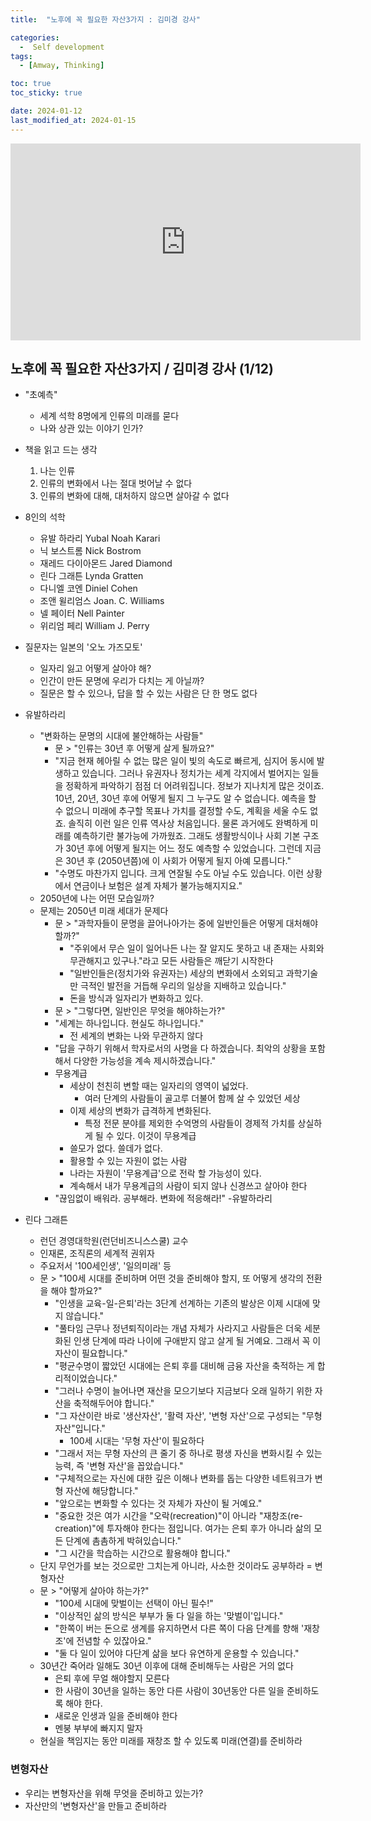 ```yaml
---
title:  "노후에 꼭 필요한 자산3가지 : 김미경 강사"

categories:
  -  Self development
tags:
  - [Amway, Thinking]

toc: true
toc_sticky: true

date: 2024-01-12
last_modified_at: 2024-01-15
---
```



<iframe width="560" height="315" src="https://www.youtube.com/embed/21ssIWHzk_U?si=rrcT2wz_2x6BE8dH" title="YouTube video player" frameborder="0" allow="accelerometer; autoplay; clipboard-write; encrypted-media; gyroscope; picture-in-picture; web-share" allowfullscreen></iframe>



## 노후에 꼭 필요한 자산3가지 / 김미경 강사 (1/12)
+ "초예측"
  - 세계 석학 8명에게 인류의 미래를 묻다
  - 나와 상관 있는 이야기 인가?

+ 책을 읽고 드는 생각
  1. 나는 인류
  2. 인류의 변화에서 나는 절대 벗어날 수 없다
  3. 인류의 변화에 대해, 대처하지 않으면 살아갈 수 없다

+ 8인의 석학
  - 유발 하라리 Yubal Noah Karari
  - 닉 보스트롬 Nick Bostrom
  - 재레드 다이아몬드 Jared Diamond
  - 린다 그래튼 Lynda Gratten
  - 다니엘 코엔 Diniel Cohen
  - 조앤 윌리엄스 Joan. C. Williams
  - 넬 페이터 Nell Painter
  - 위리엄 페리 William J. Perry

+ 질문자는 일본의 '오노 가즈모토'
  - 일자리 잃고 어떻게 살아야 해?
  - 인간이 만든 문명에 우리가 다치는 게 아닐까?
  - 질문은 할 수 있으나, 답을 할 수 있는 사람은 단 한 명도 없다

+ 유발하라리
  - "변화하는 문명의 시대에 불안해하는 사람들"
    - 문 > "인류는 30년 후 어떻게 살게 될까요?"
    - "지금 현재 헤아릴 수 없는 많은 일이 빛의 속도로 빠르게, 심지어 동시에 발생하고 있습니다. 그러나 유권자나 정치가는 세계 각지에서 벌어지는 일들을 정확하게 파악하기 점점 더 어려워집니다. 정보가 지나치게 많은 것이죠. 10년, 20년, 30년 후에 어떻게 될지 그 누구도 알 수 없습니다. 예측을 할 수 없으니 미래에 추구할 목표나 가치를 결정할 수도, 계획을 세울 수도 없죠. 솔직히 이런 일은 인류 역사상 처음입니다. 물론 과거에도 완벽하게 미래를 예측하기란 불가능에 가까웠죠. 그래도 생활방식이나 사회 기본 구조가 30년 후에 어떻게 될지는 어느 정도 예측할 수 있었습니다. 그런데 지금은 30년 후 (2050년쯤)에 이 사회가 어떻게 될지 아예 모릅니다."
    - "수명도 마찬가지 입니다. 크게 연잘될 수도 아닐 수도 있습니다. 이런 상황에서 연금이나 보험은 설계 자체가 불가능해지지요."
  - 2050년에 나는 어떤 모습일까?
  - 문제는 2050년 미래 세대가 문제다
    - 문 > "과학자들이 문명을 끌어나아가는 중에 일반인들은 어떻게 대처해야 할까?"
      - "주위에서 무슨 일이 일어나든 나는 잘 알지도 못하고 내 존재는 사회와 무관해지고 있구나."라고 모든 사람들은 깨닫기 시작한다
      - "일반인들은(정치가와 유권자는) 세상의 변화에서 소외되고 과학기술만 극적인 발전을 거듭해 우리의 일상을 지배하고 있습니다."
      - 돈을 방식과 일자리가 변화하고 있다.
    - 문 > "그렇다면, 일반인은 무엇을 해야하는가?"
    - "세계는 하나입니다. 현실도 하나입니다."
      - 전 세계의 변화는 나와 무관하지 않다
    - "답을 구하기 위해서 학자로서의 사명을 다 하겠습니다. 최악의 상황을 포함해서 다양한 가능성을 계속 제시하겠습니다."
    - 무용계급
      - 세상이 천친히 변할 때는 일자리의 영역이 넓었다. 
        - 여러 단계의 사람들이 골고루 더불어 함께 살 수 있었던 세상
      - 이제 세상의 변화가 급격하게 변화된다.
        - 특정 전문 분야를 제외한 수억명의 사람들이 경제적 가치를 상실하게 될 수 있다. 이것이 무용계급
      - 쓸모가 없다. 쓸데가 없다.
      - 활용할 수 있는 자원이 없는 사람
      - 나라는 자원이 '무용계급'으로 전락 할 가능성이 있다.
      - 계속해서 내가 무용계급의 사람이 되지 않나 신경쓰고 살아야 한다
    - "끊임없이 배워라. 공부해라. 변화에 적응해라!" -유발하라리


+ 린다 그래튼
  - 런던 경영대학원(런던비즈니스스쿨) 교수
  - 인재론, 조직론의 세계적 권위자
  - 주요저서 '100세인생', '일의미래' 등
  - 문 > "100세 시대를 준비하며 어떤 것을 준비해야 할지, 또 어떻게 생각의 전환을 해야 할까요?"
    - "인생을 교육-일-은퇴'라는 3단계 선계하는 기존의 발상은 이제 시대에 맞지 않습니다."
    - "풀타임 근무나 정년퇴직이라는 개념 자체가 사라지고 사람들은 더욱 세분화된 인생 단계에 따라 나이에 구애받지 않고 살게 될 거예요. 그래서 꼭 이 자산이 필요합니다."
    - "평균수명이 짧았던 시대에는 은퇴 후를 대비해 금융 자산을 축적하는 게 합리적이었습니다."
    - "그러나 수명이 늘어나면 재산을 모으기보다 지금보다 오래 일하기 위한 자산을 축적해두어야 합니다."
    - "그 자산이란 바로 '생산자산', '활력 자산', '변형 자산'으로 구성되는 "무형 자산"입니다."
      - 100세 시대는 '무형 자산'이 필요하다
    - "그래서 저는 무형 자산의 큰 줄기 중 하나로 평생 자신을 변화시킬 수 있는 능력, 즉 '변형 자산'을 꼽았습니다."
    - "구체적으로는 자신에 대한 깊은 이해나 변화를 돕는 다양한 네트워크가 변형 자산에 해당합니다."
    - "앞으로는 변화할 수 있다는 것 자체가 자산이 될 거예요."
    - "중요한 것은 여가 시간을 "오락(recreation)"이 아니라 "재창조(re-creation)"에 투자해야 한다는 점입니다. 여가는 은퇴 후가 아니라 삶의 모든 단계에 촘촘하게 박혀있습니다."
    - "그 시간을 학습하는 시간으로 활용해야 합니다."
  - 단지 무언가를 보는 것으로만 그치는게 아니라, 사소한 것이라도 공부하라 = 변형자산
  - 문 > "어떻게 살아야 하는가?"
    - "100세 시대에 맞벌이는 선택이 아닌 필수!"
    - "이상적인 삶의 방식은 부부가 둘 다 일을 하는 '맞벌이'입니다."
    - "한쪽이 버는 돈으로 생계를 유지하면서 다른 쪽이 다음 단계를 향해 '재창조'에 전념할 수 있잖아요."
    - "둘 다 일이 있어야 다단계 삶을 보다 유연하게 운용할 수 있습니다."
  - 30년간 죽어라 일해도 30년 이후에 대해 준비해두는 사람은 거의 없다
    - 은퇴 후에 무얼 해야할지 모른다
    - 한 사람이 30년을 일하는 동안 다른 사람이 30년동안 다른 일을 준비하도록 해야 한다.
    - 새로운 인생과 일을 준비해야 한다
    - 멘붕 부부에 빠지지 말자
  - 현실을 책임지는 동안 미래를 재창조 할 수 있도록 미래(연결)를 준비하라

### 변형자산
+ 우리는 변형자산을 위해 무엇을 준비하고 있는가?
+ 자산만의 '변형자산'을 만들고 준비하라